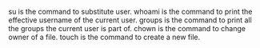 su is the command to substitute user.
whoami is the command to print the effective username of the current user.
groups is the command to print all the groups the current user is part of.
chown is the command to change owner of a file.
touch is the command to create a new file.
